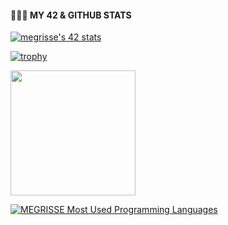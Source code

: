 
#### 🧑🏽‍💻 MY 42  & GITHUB STATS

[![megrisse's 42 stats](https://badge.mediaplus.ma/levi/megrisse)](https://github.com/oakoudad/badge42)

<b></b>

[![trophy](https://github-profile-trophy.vercel.app/?username=megrisse&theme=onedark)](https://github.com/ryo-ma/github-profile-trophy)

<b></b>

<a href="https://github.com/megrisse/github-readme-stats">
  <img height=200 align="center" src="https://github-readme-stats.vercel.app/api?username=megrisse&theme=noctis_minimus&show_icons=true" />
</a>

<b></b>

[![MEGRISSE Most Used Programming Languages](https://github-readme-stats.vercel.app/api/top-langs/?username=megrisse&layout=compact&hide_border=true&theme=darcula&bg_color=00000000&langs_count=6)](https://github.com/megrisse)